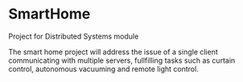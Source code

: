 # SmartHome
Project for Distributed Systems module

The smart home project will address the issue of a single client communicating with multiple servers, fullfilling tasks such as curtain control, autonomous vacuuming and remote light control.
